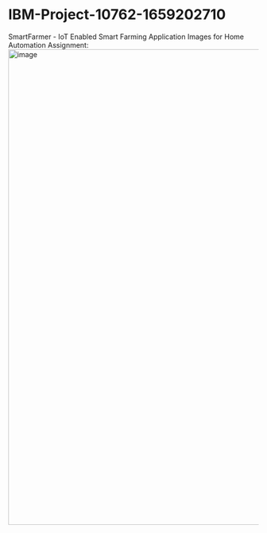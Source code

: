 # IBM-Project-10762-1659202710
SmartFarmer - IoT Enabled Smart Farming Application
Images for Home Automation Assignment:
<img width="958" alt="image" src="https://user-images.githubusercontent.com/107047800/189878072-fd8e91d1-531b-4815-ad80-a444c6bee306.png">

